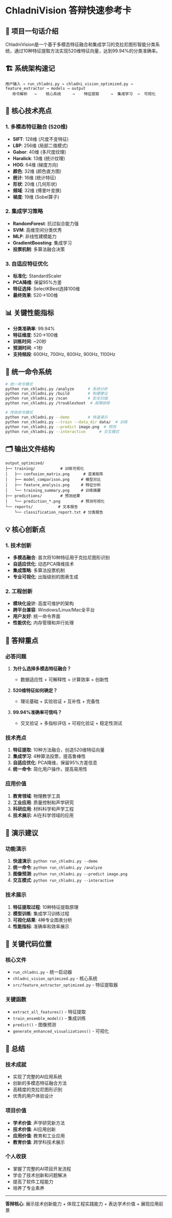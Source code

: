 # ChladniVision 答辩快速参考卡

## 🎯 项目一句话介绍
ChladniVision是一个基于多模态特征融合和集成学习的克拉尼图形智能分类系统，通过10种特征提取方法实现520维特征向量，达到99.94%的分类准确率。

## 🏗️ 系统架构速记
```
用户输入 → run_chladni.py → chladni_vision_optimized.py → feature_extractor → models → output
   命令解析   →    核心系统     →    特征提取     →  集成学习  →  可视化
```

## 🔧 核心技术亮点

### 1. 多模态特征融合 (520维)
- **SIFT**: 128维 (尺度不变特征)
- **LBP**: 256维 (局部二值模式)
- **Gabor**: 40维 (多尺度纹理)
- **Haralick**: 13维 (统计纹理)
- **HOG**: 64维 (梯度方向)
- **颜色**: 32维 (颜色直方图)
- **统计**: 16维 (统计特征)
- **形状**: 20维 (几何形状)
- **频域**: 32维 (傅里叶变换)
- **梯度**: 19维 (Sobel算子)

### 2. 集成学习策略
- **RandomForest**: 抗过拟合能力强
- **SVM**: 高维空间分类优秀
- **MLP**: 非线性建模能力
- **GradientBoosting**: 集成学习
- **投票机制**: 多算法融合决策

### 3. 自适应特征优化
- **标准化**: StandardScaler
- **PCA降维**: 保留95%方差
- **特征选择**: SelectKBest选择100维
- **最终效果**: 520→100维

## 📊 关键性能指标
- **分类准确率**: 99.94%
- **特征维度**: 520→100维
- **训练时间**: ~20秒
- **预测时间**: <1秒
- **支持频段**: 600Hz, 700Hz, 800Hz, 900Hz, 1100Hz

## 🎨 统一命令系统
```bash
# 统一命令模式
python run_chladni.py /analyze      # 系统分析
python run_chladni.py /build        # 构建建议
python run_chladni.py /scan         # 安全扫描
python run_chladni.py /troubleshoot  # 故障排除

# 传统命令模式
python run_chladni.py --demo        # 快速演示
python run_chladni.py --train --data_dir data/  # 训练
python run_chladni.py --predict image.png  # 预测
python run_chladni.py --interactive      # 交互模式
```

## 🗂️ 输出文件结构
```
output_optimized/
├── training/           # 训练可视化
│   ├── confusion_matrix.png      # 混淆矩阵
│   ├── model_comparison.png     # 模型对比
│   ├── feature_analysis.png     # 特征分析
│   └── training_summary.png     # 训练摘要
├── predictions/        # 预测结果
│   └── prediction_*.png         # 预测可视化
└── reports/           # 文本报告
    └── classification_report.txt # 分类报告
```

## 💡 核心创新点

### 1. 技术创新
- **多模态融合**: 首次将10种特征用于克拉尼图形识别
- **自适应优化**: 动态PCA降维技术
- **集成策略**: 多算法投票机制
- **专业可视化**: 出版级别的图表生成

### 2. 工程创新
- **模块化设计**: 高度可维护的架构
- **跨平台兼容**: Windows/Linux/Mac全平台
- **用户友好**: 统一命令界面
- **性能优化**: 内存管理和并行处理

## 🎯 答辩重点

### 必答问题
1. **为什么选择多模态特征融合？**
   - 数据适应性 + 可解释性 + 计算效率 + 创新性

2. **520维特征如何确定？**
   - 理论基础 + 实验验证 + 互补性 + 完备性

3. **99.94%准确率可信吗？**
   - 交叉验证 + 多指标评估 + 可视化验证 + 稳定性测试

### 技术亮点
1. **特征提取**: 10种方法融合，创造520维特征向量
2. **集成学习**: 4种算法投票，提高鲁棒性
3. **自适应优化**: PCA降维，保留95%方差信息
4. **统一命令**: 简化用户操作，提高易用性

### 应用价值
1. **教育领域**: 物理教学工具
2. **工业应用**: 质量控制和声学研究
3. **科研应用**: 材料科学和声学工程
4. **技术展示**: AI在科学领域的应用

## 🚀 演示建议

### 功能演示
1. **快速演示**: `python run_chladni.py --demo`
2. **统一命令**: `python run_chladni.py /analyze`
3. **图像预测**: `python run_chladni.py --predict image.png`
4. **交互模式**: `python run_chladni.py --interactive`

### 技术展示
1. **特征提取过程**: 10种特征提取原理
2. **模型训练**: 集成学习训练过程
3. **可视化结果**: 4种专业图表分析
4. **性能指标**: 准确率和效率展示

## 📝 关键代码位置

### 核心文件
- `run_chladni.py` - 统一启动器
- `chladni_vision_optimized.py` - 核心系统
- `src/feature_extractor_optimized.py` - 特征提取器

### 关键函数
- `extract_all_features()` - 特征提取
- `train_ensemble_model()` - 集成训练
- `predict()` - 图像预测
- `generate_enhanced_visualizations()` - 可视化

## 🎯 总结

### 技术成就
- 实现了完整的AI应用系统
- 创新的多模态特征融合方法
- 高精度的克拉尼图形识别
- 优秀的用户体验设计

### 项目价值
- **学术价值**: 声学研究新方法
- **技术价值**: AI应用创新
- **应用价值**: 教育和工业应用
- **教育价值**: 跨学科技术展示

### 个人收获
- 掌握了完整的AI项目开发流程
- 学会了技术创新和问题解决
- 提高了软件工程能力
- 培养了专业素养

---

**答辩核心**: 展示技术创新能力 + 体现工程实践能力 + 表达学术价值 + 展现应用前景